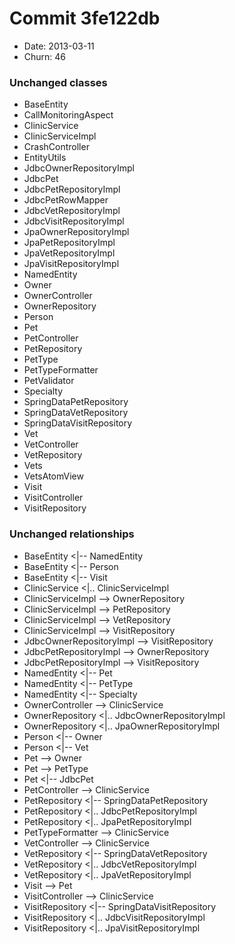 # Commit 3fe122db
- Date: 2013-03-11
- Churn: 46
### Unchanged classes
- BaseEntity
- CallMonitoringAspect
- ClinicService
- ClinicServiceImpl
- CrashController
- EntityUtils
- JdbcOwnerRepositoryImpl
- JdbcPet
- JdbcPetRepositoryImpl
- JdbcPetRowMapper
- JdbcVetRepositoryImpl
- JdbcVisitRepositoryImpl
- JpaOwnerRepositoryImpl
- JpaPetRepositoryImpl
- JpaVetRepositoryImpl
- JpaVisitRepositoryImpl
- NamedEntity
- Owner
- OwnerController
- OwnerRepository
- Person
- Pet
- PetController
- PetRepository
- PetType
- PetTypeFormatter
- PetValidator
- Specialty
- SpringDataPetRepository
- SpringDataVetRepository
- SpringDataVisitRepository
- Vet
- VetController
- VetRepository
- Vets
- VetsAtomView
- Visit
- VisitController
- VisitRepository

### Unchanged relationships
- BaseEntity <|-- NamedEntity
- BaseEntity <|-- Person
- BaseEntity <|-- Visit
- ClinicService <|.. ClinicServiceImpl
- ClinicServiceImpl --> OwnerRepository
- ClinicServiceImpl --> PetRepository
- ClinicServiceImpl --> VetRepository
- ClinicServiceImpl --> VisitRepository
- JdbcOwnerRepositoryImpl --> VisitRepository
- JdbcPetRepositoryImpl --> OwnerRepository
- JdbcPetRepositoryImpl --> VisitRepository
- NamedEntity <|-- Pet
- NamedEntity <|-- PetType
- NamedEntity <|-- Specialty
- OwnerController --> ClinicService
- OwnerRepository <|.. JdbcOwnerRepositoryImpl
- OwnerRepository <|.. JpaOwnerRepositoryImpl
- Person <|-- Owner
- Person <|-- Vet
- Pet --> Owner
- Pet --> PetType
- Pet <|-- JdbcPet
- PetController --> ClinicService
- PetRepository <|-- SpringDataPetRepository
- PetRepository <|.. JdbcPetRepositoryImpl
- PetRepository <|.. JpaPetRepositoryImpl
- PetTypeFormatter --> ClinicService
- VetController --> ClinicService
- VetRepository <|-- SpringDataVetRepository
- VetRepository <|.. JdbcVetRepositoryImpl
- VetRepository <|.. JpaVetRepositoryImpl
- Visit --> Pet
- VisitController --> ClinicService
- VisitRepository <|-- SpringDataVisitRepository
- VisitRepository <|.. JdbcVisitRepositoryImpl
- VisitRepository <|.. JpaVisitRepositoryImpl
